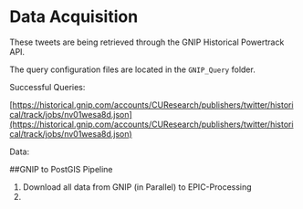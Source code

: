 Data Acquisition
================

These tweets are being retrieved through the GNIP Historical Powertrack API.

The query configuration files are located in the ```GNIP_Query``` folder.

Successful Queries:

[https://historical.gnip.com/accounts/CUResearch/publishers/twitter/historical/track/jobs/nv01wesa8d.json](https://historical.gnip.com/accounts/CUResearch/publishers/twitter/historical/track/jobs/nv01wesa8d.json)

Data:

##GNIP to PostGIS Pipeline
1. Download all data from GNIP (in Parallel) to EPIC-Processing
2. 

